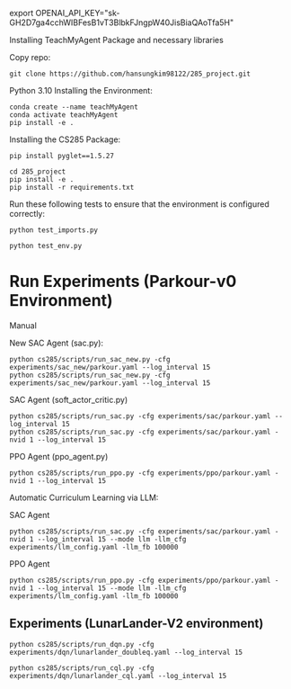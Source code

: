 export OPENAI_API_KEY="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"


Installing TeachMyAgent Package and necessary libraries

Copy repo:
```
git clone https://github.com/hansungkim98122/285_project.git
```

Python 3.10
Installing the Environment:
```
conda create --name teachMyAgent
conda activate teachMyAgent
pip install -e .
```
Installing the CS285 Package:
```
pip install pyglet==1.5.27
```
```
cd 285_project
pip install -e .
pip install -r requirements.txt
```

Run these following tests to ensure that the environment is configured correctly:

```
python test_imports.py
```

```
python test_env.py
```

# Run Experiments (Parkour-v0 Environment)

Manual

New SAC Agent (sac.py):

```
python cs285/scripts/run_sac_new.py -cfg experiments/sac_new/parkour.yaml --log_interval 15
python cs285/scripts/run_sac_new.py -cfg experiments/sac_new/parkour.yaml --log_interval 15
```

SAC Agent (soft_actor_critic.py)
```
python cs285/scripts/run_sac.py -cfg experiments/sac/parkour.yaml --log_interval 15
python cs285/scripts/run_sac.py -cfg experiments/sac/parkour.yaml -nvid 1 --log_interval 15
```

PPO Agent (ppo_agent.py)
```
python cs285/scripts/run_ppo.py -cfg experiments/ppo/parkour.yaml -nvid 1 --log_interval 15
```

Automatic Curriculum Learning via LLM:

SAC Agent
```
python cs285/scripts/run_sac.py -cfg experiments/sac/parkour.yaml -nvid 1 --log_interval 15 --mode llm -llm_cfg experiments/llm_config.yaml -llm_fb 100000
```

PPO Agent
```
python cs285/scripts/run_ppo.py -cfg experiments/ppo/parkour.yaml -nvid 1 --log_interval 15 --mode llm -llm_cfg experiments/llm_config.yaml -llm_fb 100000
```


## Experiments (LunarLander-V2 environment)
```
python cs285/scripts/run_dqn.py -cfg experiments/dqn/lunarlander_doubleq.yaml --log_interval 15
```

```
python cs285/scripts/run_cql.py -cfg experiments/dqn/lunarlander_cql.yaml --log_interval 15
```